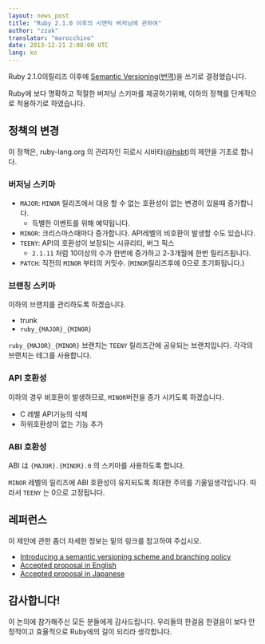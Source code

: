 ```yaml
---
layout: news_post
title: "Ruby 2.1.0 이후의 시맨틱 버저닝에 관하여"
author: "zzak"
translator: "marocchino"
date: 2013-12-21 2:00:00 UTC
lang: ko
---
```


Ruby 2.1.0의릴리즈 이후에 [Semantic Versioning](http://semver.org/)([번역](http://surpreem.com/archives/380))을 쓰기로
결정했습니다.

Ruby에 보다 명확하고 적절한 버저닝 스키마를 제공하기위해,
이하의 정책를 단계적으로 적용하기로 하였습니다.

## 정책의 변경

이 정책은, ruby-lang.org 의 관리자인 히로시 시바타([@hsbt](https://twitter.com/hsbt))의
제안을 기초로 합니다.

### 버저닝 스키마

* `MAJOR`: `MINOR` 릴리즈에서 대응 할 수 없는 호환성이 없는 변경이 있을때 증가합니다.
  * 득별한 이벤트를 위해 예약됩니다.
* `MINOR`: 크리스마스때마다 증가합니다. API레벨의 비호환이 발생할 수도 있습니다.
* `TEENY`: API의 호환성이 보장되는 시큐리티, 버그 픽스
  * `2.1.11` 처럼 10이상의 수가 한번에 증가하고 2-3개월에 한번 릴리즈됩니다.
* `PATCH`: 직전의 `MINOR` 부터의 커밋수. (`MINOR`릴리즈후에 0으로 초기화됩니다.)

### 브랜칭 스키마

이하의 브랜치를 관리하도록 하겠습니다.

* trunk
* `ruby_{MAJOR}_{MINOR}`

`ruby_{MAJOR}_{MINOR}` 브랜치는 `TEENY` 릴리즈간에 공유되는 브랜치입니다.
각각의 브랜치는 테그를 사용합니다.

### API 호환성

이하의 경우 비호환이 발생하므로, `MINOR`버전을 증가 시키도록
하겠습니다.

* C 레벨 API기능의 삭제
* 하위호환성이 없는 기능 추가

### ABI 호환성

ABI は `{MAJOR}.{MINOR}.0` 의 스키마를 사용하도록 합니다.

`MINOR` 레벨의 릴리즈에 ABI 호환성이 유지되도록 최대한 주의를 기울일생각입니다.
따라서 `TEENY` 는 0으로 고정됩니다.

## 레퍼런스

이 제안에 관한 좀더 자세한 정보는 밑의 링크를 참고하여 주십시오.

* [Introducing a semantic versioning scheme and branching policy](http://bugs.ruby-lang.org/issues/8835)
* [Accepted proposal in English](https://gist.github.com/sorah/7803201)
* [Accepted proposal in Japanese](https://gist.github.com/hsbt/7719305)

## 감사합니다!

이 논의에 참가해주신 모든 분들에게 감사드립니다. 우리들의 한걸음 한걸음이
보다 안정적이고 효율적으로 Ruby에의 길이 되리라 생각합니다.

